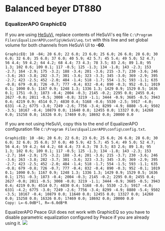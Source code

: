 # Balanced beyer DT880
### EqualizerAPO GraphicEQ
If you are using [HeSuVi](https://sourceforge.net/projects/hesuvi/), replace contents of HeSuVi's eq file `C:\Program Files\EqualizerAPO\config\HeSuVi\eq.txt` with this line and set global volume for both channels from HeSuVi UI to **-60**.
```
GraphicEQ: 10 -84; 20 6.0; 22 6.0; 23 6.0; 25 6.0; 26 6.0; 28 6.0; 30 6.0; 32 6.0; 35 6.0; 37 6.0; 40 5.9; 42 5.7; 45 5.4; 49 5.0; 52 4.7; 56 4.4; 59 4.2; 64 4.2; 68 4.4; 73 4.3; 78 3.5; 83 2.6; 89 1.8; 95 1.3; 102 0.6; 109 0.1; 117 -0.5; 125 -1.3; 134 -1.8; 143 -2.3; 153 -2.7; 164 -2.9; 175 -3.2; 188 -3.4; 201 -3.6; 215 -3.7; 230 -3.6; 246 -3.6; 263 -3.8; 282 -3.7; 301 -3.6; 323 -3.3; 345 -3.0; 369 -2.9; 395 -2.7; 423 -2.5; 452 -2.0; 484 -1.4; 518 -1.7; 554 -1.5; 593 -1.1; 635 -0.8; 679 -0.8; 726 -0.7; 777 -0.4; 832 -0.4; 890 -0.3; 952 -0.1; 1019 0.1; 1090 0.5; 1167 0.9; 1248 1.3; 1336 1.3; 1429 0.9; 1529 0.5; 1636 0.1; 1751 -0.3; 1873 -0.4; 2004 -0.3; 2145 -0.2; 2295 0.0; 2455 0.4; 2627 -0.0; 2811 -0.5; 3008 -0.8; 3219 -1.1; 3444 -0.9; 3685 -0.5; 3943 0.4; 4219 0.9; 4514 0.7; 4830 0.4; 5168 -0.6; 5530 -2.5; 5917 -4.0; 6331 -4.2; 6775 -3.0; 7249 -2.6; 7756 -3.4; 8299 -4.9; 8880 -5.4; 9502 -3.5; 10167 -0.4; 10879 0.0; 11640 0.0; 12455 0.0; 13327 0.0; 14260 0.0; 15258 0.0; 16326 0.0; 17469 0.0; 18692 0.0; 20000 0.0
```
If you are not using HeSuVi, copy this to the end of EqualizerAPO configuration file `C:\Program Files\EqualizerAPO\config\config.txt`.
```
GraphicEQ: 10 -84; 20 6.0; 22 6.0; 23 6.0; 25 6.0; 26 6.0; 28 6.0; 30 6.0; 32 6.0; 35 6.0; 37 6.0; 40 5.9; 42 5.7; 45 5.4; 49 5.0; 52 4.7; 56 4.4; 59 4.2; 64 4.2; 68 4.4; 73 4.3; 78 3.5; 83 2.6; 89 1.8; 95 1.3; 102 0.6; 109 0.1; 117 -0.5; 125 -1.3; 134 -1.8; 143 -2.3; 153 -2.7; 164 -2.9; 175 -3.2; 188 -3.4; 201 -3.6; 215 -3.7; 230 -3.6; 246 -3.6; 263 -3.8; 282 -3.7; 301 -3.6; 323 -3.3; 345 -3.0; 369 -2.9; 395 -2.7; 423 -2.5; 452 -2.0; 484 -1.4; 518 -1.7; 554 -1.5; 593 -1.1; 635 -0.8; 679 -0.8; 726 -0.7; 777 -0.4; 832 -0.4; 890 -0.3; 952 -0.1; 1019 0.1; 1090 0.5; 1167 0.9; 1248 1.3; 1336 1.3; 1429 0.9; 1529 0.5; 1636 0.1; 1751 -0.3; 1873 -0.4; 2004 -0.3; 2145 -0.2; 2295 0.0; 2455 0.4; 2627 -0.0; 2811 -0.5; 3008 -0.8; 3219 -1.1; 3444 -0.9; 3685 -0.5; 3943 0.4; 4219 0.9; 4514 0.7; 4830 0.4; 5168 -0.6; 5530 -2.5; 5917 -4.0; 6331 -4.2; 6775 -3.0; 7249 -2.6; 7756 -3.4; 8299 -4.9; 8880 -5.4; 9502 -3.5; 10167 -0.4; 10879 0.0; 11640 0.0; 12455 0.0; 13327 0.0; 14260 0.0; 15258 0.0; 16326 0.0; 17469 0.0; 18692 0.0; 20000 0.0
Copy: L=-6.0dB*l, R=-6.0dB*R
```
EqualizerAPO Peace GUI does not work with GraphicEQ so you have to disable parametric equalization configured by Peace if you are already using it.
![](https://raw.githubusercontent.com/jaakkopasanen/AutoEq/master/results/SBAF-Serious/headphoncecom/onear/Balanced%20beyer%20DT880/Balanced%20beyer%20DT880.png)
